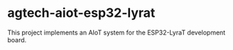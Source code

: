 # agtech-aiot-esp32-lyrat
This project implements an AIoT system for the ESP32-LyraT development board.
